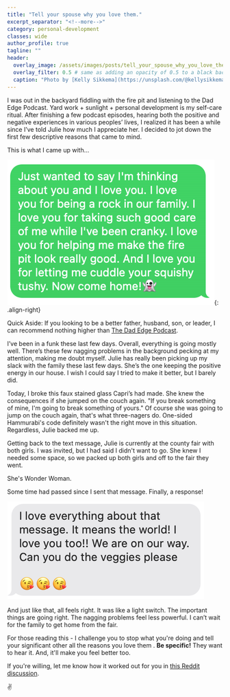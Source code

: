 ```yaml
---
title: "Tell your spouse why you love them."
excerpt_separator: "<!--more-->"
category: personal-development
classes: wide
author_profile: true
tagline: ""
header:
  overlay_image: /assets/images/posts/tell_your_spouse_why_you_love_them/give_love.jpeg
  overlay_filter: 0.5 # same as adding an opacity of 0.5 to a black background
  caption: "Photo by [Kelly Sikkema](https://unsplash.com/@kellysikkema?utm_source=unsplash&utm_medium=referral&utm_content=creditCopyText) [Unsplash](https://unsplash.com/s/photos/give-love?utm_source=unsplash&utm_medium=referral&utm_content=creditCopyText)"
---
```


I was out in the backyard fiddling with the fire pit and listening to the Dad Edge Podcast. Yard work + sunlight + personal development is my self-care ritual. After finishing a few podcast episodes, hearing both the positive and negative experiences in various peoples’ lives, I realized it has been a while since I’ve told Julie how much I appreciate her. I decided to jot down the first few descriptive reasons that came to mind. 

This is what I came up with...

<!--more-->

![Just wanted to say I'm thinking about you and I love you. I love you for being a rock in our family. I love you for taking such good care of me while I've been cranky. I love you for helping me make the fire pit look really good. And I love you for letting me cuddle your squishy tushy. Now come home!👻 ](/assets/images/posts/tell_your_spouse_why_you_love_them/thinking_of_you.png){: .align-right}

<div style="clear:both"/>

Quick Aside: If you looking to be a better father, husband, son, or leader, I can recommend nothing higher than [The Dad Edge Podcast](https://thedadedge.com/podcast/).


I’ve been in a funk these last few days. Overall, everything is going mostly well. There’s these few nagging problems in the background pecking at my attention, making me doubt myself. Julie has really been picking up my slack with the family these last few days. She’s the one keeping the positive energy in our house. I wish I could say I tried to make it better, but I barely did. 

Today, I broke this faux stained glass Capri’s had made. She knew the consequences if she jumped on the couch again. "If you break something of mine, I'm going to break something of yours." Of course she was going to jump on the couch again, that's what three-nagers do. One-sided Hammurabi's code definitely wasn't the right move in this situation. Regardless, Julie backed me up. 

Getting back to the text message, Julie is currently at the county fair with both girls. I was invited, but I had said I didn't want to go. She knew I needed some space, so we packed up both girls and off to the fair they went.

She's Wonder Woman.

Some time had passed since I sent that message. Finally, a response!

![I love everything about that message. It means the world! I love you too!! We are on our way. Can you do the veggies please 😘😘😘](/assets/images/posts/tell_your_spouse_why_you_love_them/it_means_the_world.png)

And just like that, all feels right. It was like a light switch. The important things are going right. The nagging problems feel less powerful. I can’t wait for the family to get home from the fair. 

For those reading this - I challenge you to stop what you're doing and tell your significant other all the reasons you love them . **Be specific!**  They want to hear it. And, it'll make you feel better too.

If you're willing, let me know how it worked out for you in [this Reddit discussion](https://www.reddit.com/r/bithippie/comments/x381qh/tell_your_spouse_why_you_love_them/).

✌️